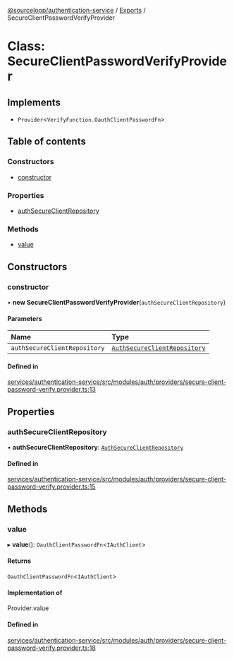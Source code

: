 [@sourceloop/authentication-service](../README.md) / [Exports](../modules.md) / SecureClientPasswordVerifyProvider

# Class: SecureClientPasswordVerifyProvider

## Implements

- `Provider`<`VerifyFunction.OauthClientPasswordFn`\>

## Table of contents

### Constructors

- [constructor](SecureClientPasswordVerifyProvider.md#constructor)

### Properties

- [authSecureClientRepository](SecureClientPasswordVerifyProvider.md#authsecureclientrepository)

### Methods

- [value](SecureClientPasswordVerifyProvider.md#value)

## Constructors

### constructor

• **new SecureClientPasswordVerifyProvider**(`authSecureClientRepository`)

#### Parameters

| Name | Type |
| :------ | :------ |
| `authSecureClientRepository` | [`AuthSecureClientRepository`](AuthSecureClientRepository.md) |

#### Defined in

[services/authentication-service/src/modules/auth/providers/secure-client-password-verify.provider.ts:13](https://github.com/sourcefuse/loopback4-microservice-catalog/blob/93a7f917/services/authentication-service/src/modules/auth/providers/secure-client-password-verify.provider.ts#L13)

## Properties

### authSecureClientRepository

• **authSecureClientRepository**: [`AuthSecureClientRepository`](AuthSecureClientRepository.md)

#### Defined in

[services/authentication-service/src/modules/auth/providers/secure-client-password-verify.provider.ts:15](https://github.com/sourcefuse/loopback4-microservice-catalog/blob/93a7f917/services/authentication-service/src/modules/auth/providers/secure-client-password-verify.provider.ts#L15)

## Methods

### value

▸ **value**(): `OauthClientPasswordFn`<`IAuthClient`\>

#### Returns

`OauthClientPasswordFn`<`IAuthClient`\>

#### Implementation of

Provider.value

#### Defined in

[services/authentication-service/src/modules/auth/providers/secure-client-password-verify.provider.ts:18](https://github.com/sourcefuse/loopback4-microservice-catalog/blob/93a7f917/services/authentication-service/src/modules/auth/providers/secure-client-password-verify.provider.ts#L18)
